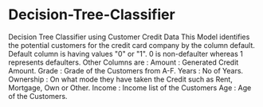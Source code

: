 # Decision-Tree-Classifier
Decision Tree Classifier using Customer Credit Data
This Model identifies the potential customers for the credit card company by the column default.
Default column is having values "0" or "1". 0 is non-defaulter whereas 1 represents defaulters.
Other Columns are :
Amount : Generated Credit Amount.
Grade  : Grade of the Customers from A-F.
Years  : No of Years.
Ownership : On what mode they have taken the Credit such as Rent, Mortgage, Own or Other.
Income : Income list of the Customers 
Age : Age of the Customers.

